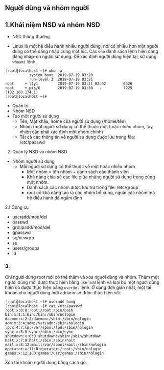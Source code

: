 ## Người dùng và nhóm người 
## 1.Khái niệm NSD và nhóm NSD
- NSD thông thường 

- Linux là một hệ điều hành nhiều người dùng, nơi có nhiều hơn một người dùng có thể đăng nhập cùng một lúc. Các `who` danh sách lệnh hiện đang đăng nhập-on người sử dụng. Để xác định người dùng hiện tại, sử dụng `whoami` lệnh.
```
[root@localhost ~]# who -a
           system boot  2019-07-19 03:20
           run-level 3  2019-07-19 03:21
root     + tty1         2019-07-19 03:21 02:02        6426
root     + pts/0        2019-07-19 03:30   .          7225 (192.168.174.1)
[root@localhost ~]#

```
- Quản trị 
- Nhóm NSD 
-  Tạo một người sử dụng 
    -  Tên, Mật khẩu, home của người sử dụng (/home/tên) 
    -  Nhóm (một người sử dụng có thể thuộc một hoặc nhiều nhóm, tuy nhiên cần phải xác định một nhóm chính) 
    - Tất cả các thông tin về người sử dụng được lưu trong file: /etc/passwd

 2. Quản lý NSD và nhóm NSD
- Nhóm người sử dụng
  - Mỗi người sử dụng có thể thuộc về một hoặc nhiều nhóm 
    - Một nhóm = tên nhóm + danh sách các thành viên 
    - Khả năng chia sẻ các file giữa những người sử dụng trong cùng một nhóm. 
    - Danh sách các nhóm được lưu trữ trong file: /etc/group 
    - root có khả năng tạo ra các nhóm bổ xung, ngoài các nhóm mà hệ điều hành đã ngầm định

2.1 Công cụ
- useradd/mod/del 
- passwd 
- groupadd/mod/del 
- gpasswd 
- sg/newgrp 
- su 
- users/groups 
- id
 
### 3.
 Chỉ người dùng root mới có thể thêm và xóa người dùng và nhóm. Thêm một người dùng mới được thực hiện bằng `useradd` lệnh và loại bỏ một người dùng hiện có được thực hiện bằng `userdel` lệnh. Ở dạng đơn giản nhất, một tài khoản cho người dùng mới adriano sẽ được thực hiện với:

 ```
 [root@localhost ~]# useradd hung
[root@localhost ~]# cat /etc/passwd
root:x:0:0:root:/root:/bin/bash
bin:x:1:1:bin:/bin:/sbin/nologin
daemon:x:2:2:daemon:/sbin:/sbin/nologin
adm:x:3:4:adm:/var/adm:/sbin/nologin
lp:x:4:7:lp:/var/spool/lpd:/sbin/nologin
sync:x:5:0:sync:/sbin:/bin/sync
shutdown:x:6:0:shutdown:/sbin:/sbin/shutdown
halt:x:7:0:halt:/sbin:/sbin/halt
mail:x:8:12:mail:/var/spool/mail:/sbin/nologin
operator:x:11:0:operator:/root:/sbin/nologin
games:x:12:100:games:/usr/games:/sbin/nologin

 ```

 Xóa tài khoản người dùng bằng cách gõ:

 ```
 ```